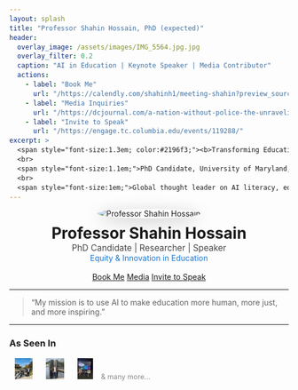 ```yaml
---
layout: splash
title: "Professor Shahin Hossain, PhD (expected)"
header:
  overlay_image: /assets/images/IMG_5564.jpg.jpg
  overlay_filter: 0.2
  caption: "AI in Education | Keynote Speaker | Media Contributor"
  actions:
    - label: "Book Me"
      url: "/https://calendly.com/shahinh1/meeting-shahin?preview_source=et_card&month=2025-06/"
    - label: "Media Inquiries"
      url: "/https://dcjournal.com/a-nation-without-police-the-unraveling-of-bangladesh/"
    - label: "Invite to Speak"
      url: "/https://engage.tc.columbia.edu/events/119288/"
excerpt: >
  <span style="font-size:1.3em; color:#2196f3;"><b>Transforming Education Through AI & Critical Theory</b></span>
  <br>
  <span style="font-size:1.1em;">PhD Candidate, University of Maryland, Baltimore County</span>
  <br>
  <span style="font-size:1em;">Global thought leader on AI literacy, equity, and the future of learning. As seen in The Baltimore Sun, AERA, and more.</span>
---
```


<div align="center">
  <img src="/assets/images/shahin-hero.jpg" alt="Professor Shahin Hossain" width="210" style="border-radius:50%; box-shadow:0 6px 28px rgba(0,0,0,0.22); margin-bottom:10px;">
  <br>
  <span style="font-size:2em; font-weight:700;">Professor Shahin Hossain</span>
  <br>
  <span style="font-size:1.1em; color:#444;">PhD Candidate | Researcher | Speaker</span>
  <br>
  <span style="font-size:1em; color:#1976d2;">Equity & Innovation in Education</span>
  <br><br>
  <a href="/https://calendly.com/shahinh1/meeting-shahin?preview_source=et_card&month=2025-06/" class="btn btn--primary">Book Me</a>
  <a href="/https://dcjournal.com/a-nation-without-police-the-unraveling-of-bangladesh/" class="btn">Media</a>
  <a href="/https://engage.tc.columbia.edu/events/119288/" class="btn">Invite to Speak</a>
</div>

---

> “My mission is to use AI to make education more human, more just, and more inspiring.”

---

### **As Seen In**
<img src="/assets/images/IMG_5564.jpg" height="38" style="margin:0 10px;">
<img src="/assets/images/IMG_6480.jpg" height="38" style="margin:0 10px;">
<img src="/assets/images/IMG_4876.jpg" height="38" style="margin:0 10px;">
<span style="font-size:0.9em; color: #888;">& many more…</span>
